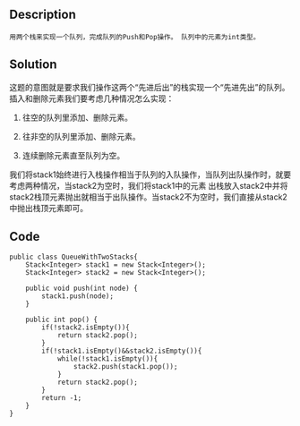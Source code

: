 ## Description
```
用两个栈来实现一个队列，完成队列的Push和Pop操作。 队列中的元素为int类型。
```

## Solution
这题的意图就是要求我们操作这两个“先进后出”的栈实现一个“先进先出”的队列。插入和删除元素我们要考虑几种情况怎么实现：

1. 往空的队列里添加、删除元素。

2. 往非空的队列里添加、删除元素。

3. 连续删除元素直至队列为空。

我们将stack1始终进行入栈操作相当于队列的入队操作，当队列出队操作时，就要考虑两种情况，当stack2为空时，我们将stack1中的元素
出栈放入stack2中并将stack2栈顶元素抛出就相当于出队操作。当stack2不为空时，我们直接从stack2中抛出栈顶元素即可。
## Code
```
public class QueueWithTwoStacks{
    Stack<Integer> stack1 = new Stack<Integer>();
    Stack<Integer> stack2 = new Stack<Integer>();
     
    public void push(int node) {
        stack1.push(node);
    }
     
    public int pop() {
        if(!stack2.isEmpty()){
            return stack2.pop();
        }
        if(!stack1.isEmpty()&&stack2.isEmpty()){
            while(!stack1.isEmpty()){
                stack2.push(stack1.pop());   
            }
            return stack2.pop();
        }
        return -1;
    }
}
```
